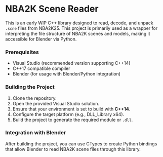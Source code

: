 # NBA2K Scene Reader

This is an early WIP C++ library designed to read, decode, and unpack `.scne` files from NBA2K25. This project is primarily used as a wrapper for interpreting the file structure of NBA2K scenes and models, making it accessible for Blender via Python.

### Prerequisites

- Visual Studio (recommended version supporting C++14)
- C++17 compatible compiler
- Blender (for usage with Blender/Python integration)

### Building the Project

1. Clone the repository.
2. Open the provided Visual Studio solution.
3. Ensure that your environment is set to build with **C++14**.
4. Configure the target platform (e.g., DLL_Library x64).
5. Build the project to generate the required module or `.dll`.

### Integration with Blender

After building the project, you can use CTypes to create Python bindings that allow Blender to read NBA2K scene files through this library.

